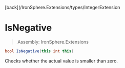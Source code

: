 ﻿

[back](/IronSphere.Extensions/types/IntegerExtension

# IsNegative

> Assembly: IronSphere.Extensions

```csharp
bool IsNegative(this int this)
```

Checks whether the actual value is smaller than zero.

 